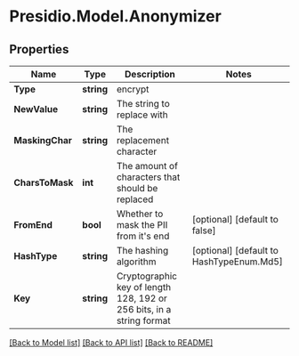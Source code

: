 # Presidio.Model.Anonymizer

## Properties

Name | Type | Description | Notes
------------ | ------------- | ------------- | -------------
**Type** | **string** | encrypt | 
**NewValue** | **string** | The string to replace with | 
**MaskingChar** | **string** | The replacement character | 
**CharsToMask** | **int** | The amount of characters that should be replaced | 
**FromEnd** | **bool** | Whether to mask the PII from it&#39;s end | [optional] [default to false]
**HashType** | **string** | The hashing algorithm | [optional] [default to HashTypeEnum.Md5]
**Key** | **string** | Cryptographic key of length 128, 192 or 256 bits, in a string format | 

[[Back to Model list]](../README.md#documentation-for-models) [[Back to API list]](../README.md#documentation-for-api-endpoints) [[Back to README]](../README.md)

